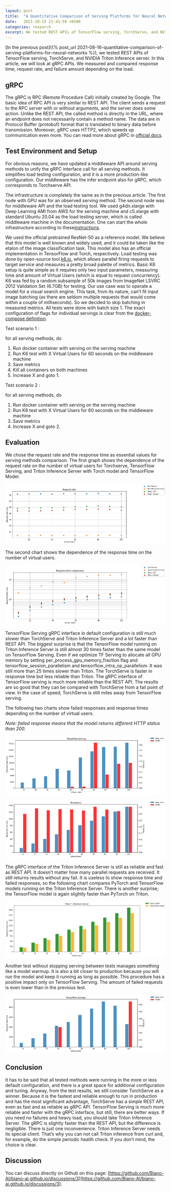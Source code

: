 ```yaml
---
layout: post
title:  "A Quantitative Comparison of Serving Platforms for Neural Networks, part 2"
date:   2021-10-15 21:41:58 +0200
categories: research
excerpt: We tested REST APIs of TensorFlow serving, TorchServe, and NVIDIA Triton Inference server in the previous post. In this article, we will look at gRPC APIs. We measured and compared response time, request rate, and failure amount depending on the load.
---
```


[In the previous post]({% post_url 2021-08-16-quantitative-comparison-of-serving-platforms-for-neural-networks %}), we tested REST APIs of TensorFlow serving, TorchServe, and NVIDIA Triton Inference server. In this article, we will look at gRPC APIs. We measured and compared response time, request rate, and failure amount depending on the load.

## gRPC
The gRPC is RPC (Remote Procedure Call) initially created by Google. The basic idea of RPC API is very similar to REST API. The client sends a request to the RPC server with or without arguments, and the server does some action. Unlike the REST API, the called method is directly in the URL, where an endpoint does not necessarily contain a method name. The data are in Protocol Buffer (protobuf) format that is translated to binary data before transmission. Moreover, gRPC uses HTTP2, which speeds up communication even more. You can read more about gRPC in [official docs](https://grpc.io).


## Test Environment and Setup
For obvious reasons, we have updated a middleware API around serving methods to unify the gRPC interface call for all serving methods. It simplifies load testing configuration, and it is a more production-like configuration. Our middleware has the infer endpoint also for gRPC, which corresponds to Torchserve API.

The infrastructure is completely the same as in the previous article. The first node with GPU was for an observed serving method. The second node was for middleware API and the load testing tool. We used g4dn.xlarge with Deep Learning AMI from AWS for the serving machine and c5.xlarge with standard Ubuntu 20.04 as the load testing server, which is called middleware machine in the documentation. One can start the whole infrastructure according to these[instructions](https://github.com/Biano-AI/serving-compare-middleware/blob/master/docs/AWS_SETUP.md).

We used the official pretrained ResNet-50 as a reference model. We believe that this model is well known and widely used, and it could be taken like the etalon of the image classification task. This model also has an official implementation in TensorFlow and Torch, respectively. Load testing was done by open-source tool [k6.io][k6-docs], which allows parallel firing requests to target service and measures a pretty broad palette of metrics. Basic K6 setup is quite simple as it requires only two input parameters, measuring time and amount of Virtual Users (which is equal to request concurrency). 
K6 was fed by a random subsample of 50k images from ImageNet LSVRC 2012 Validation Set (6.7GB) for testing. Our use case was to operate a model for a visual search engine. This task, from its nature, can’t fit input image batching (as there are seldom multiple requests that would come within a couple of milliseconds). So we decided to skip batching in measured metrics. All tests were done with batch size 1. The exact configuration of flags for individual servings is clear from the [docker-compose definition][scm-docker].

Test scenario 1 : 

for all serving methods, do 
1. Run docker container with serving on the serving machine
2. Run K6 test with X Virtual Users for 60 seconds on the middleware machine
3. Save metrics
4. Kill all containers on both machines
5. Increase X and goto 1.


Test scenario 2 : 

for all serving methods, do 
1. Run docker container with serving on the serving machine
2. Run K6 test with X Virtual Users for 60 seconds on the middleware machine
3. Save metrics
4. Increase X and goto 2.

## Evaluation

We chose the request rate and the response time as essential values for serving methods comparison. The first graph shows the dependence of the request rate on the number of virtual users for Torchserve, TensorFlow Serving, and Triton Inference Server with Torch model and TensorFlow Model.

![Request Rate](/assets/2021-10-15-serving-comparison-grpc/request_rate.png)

The second chart shows the dependence of the response time on the number of virtual users.

![Response time](/assets/2021-10-15-serving-comparison-grpc/response_time.png)

TensorFlow Serving gRPC interface in default configuration is still much slower than TorchServe and Triton Inference Server and a lot faster than REST API. The biggest surprise is that the TensorFlow model running on Triton Inference Server is still almost 30 times faster than the same model on TensorFlow Serving. Even if we optimize TF Serving to allocate all GPU memory by setting per_process_gpu_memory_fraction flag and tensorflow_session_parallelism and tensorflow_intra_op_parallelism. It was still more than 25 times slower than Triton. The TorchServe is faster in response time but less reliable than Triton. The gRPC interface of TensorFlow serving is much more reliable than the REST API. The results are so good that they can be compared with TorchServe from a fail point of view. In the case of speed, TorchServe is still miles away from TensorFlow serving.


The following two charts show failed responses and response times depending on the number of virtual users.

_Note: failed response means that the model returns different HTTP status than 200._

![TensrFlow Serving](/assets/2021-10-15-serving-comparison-grpc/tf_serving.png)

![TorchServe](/assets/2021-10-15-serving-comparison-grpc/torchserve.png)

The gRPC interface of the Triton Inference Server is still as reliable and fast as REST API. It doesn’t matter how many parallel requests are received. It still returns results without any fail. It is useless to show response time and failed responses, so the following chart compares PyTorch and TensorFlow models running on the Triton Inference Server. There is another surprise; the TensorFlow model is again slightly faster than PyTorch on Triton.

![Triton Inference Server](/assets/2021-10-15-serving-comparison-grpc/triton.png)

Another test without stopping serving between tests manages something like a model warmup. It is also a bit closer to production because you will run the model and keep it running as long as possible. This procedure has a positive impact only on TensorFlow Serving. The amount of failed requests is even lower than in the previous test.

![TensorFlow Serving warmup](/assets/2021-10-15-serving-comparison-grpc/warmuptf_serving.png)

## Conclusion

It has to be said that all tested methods were running in the more or less default configuration, and there is a great space for additional configuration and tuning. Anyway, from the test results, we still consider TorchServe as a winner. Because it is the fastest and reliable enough to run in production and has the most significant advantage, TorchServe has a simple REST API, even as fast and as reliable as gRPC API. TensorFlow Serving is much more reliable and faster with the gRPC interface, but still, there are better ways. If you need no failures and heavy load, you should take Triton Inference Server. The gRPC is slightly faster than the REST API, but the difference is negligible. There is just one inconvenience. Triton Inference Server needs its special client. That’s why you can not call Triton inference from curl and, for example, do the simple periodic health check. If you don’t mind, the choice is clear.

## Discussion

You can discuss directly on Github on this page: [https://github.com/Biano-AI/biano-ai.github.io/discussions/3](https://github.com/Biano-AI/biano-ai.github.io/discussions/3).

[ts-docs]: https://pytorch.org/serve/
[tfserving-docs]: https://www.tensorflow.org/tfx/guide/serving
[triton-docs]: https://developer.nvidia.com/nvidia-triton-inference-server
[mms-docs]: https://github.com/awslabs/multi-model-server
[bento-docs]: https://www.bentoml.ai/
[cortex-docs]: https://www.cortex.dev/ 
[triton-client]: https://github.com/triton-inference-server/client
[aws-setup]: https://github.com/Biano-AI/serving-compare-middleware/blob/master/docs/AWS_SETUP.md
[scm-docker]: https://github.com/Biano-AI/serving-compare-middleware/blob/master/docker-compose.test.yml
[k6-docs]: https://k6.io/docs/

